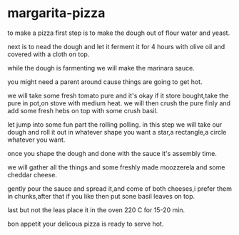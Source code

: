 # margarita-pizza
to make a pizza first step is to make the dough out of flour water and yeast.

next is to nead the dough and let it ferment it for 4 hours with olive oil and covered with a cloth on top.

while the dough is farmenting we will make the marinara sauce.

you might need a parent around cause things are going to get hot.

we will take some fresh tomato pure and it's okay if it store bought,take the pure in pot,on stove with medium heat.
we will then crush the pure finly and add some fresh hebs on top with some crush basil.

let jump into some fun part the rolling polling.
in this step we will take our dough and roll it out in whatever shape you want a star,a rectangle,a circle whatever you want.

once you shape the dough and done with the sauce it's assembly time.

we will gather all the things and some freshly made moozzerela and some cheddar cheese.

gently pour the sauce and spread it,and come of both cheeses,i prefer them in chunks,after that if you like then put sone basil leaves on top.

last but not the leas place it in the oven 220 C for 15-20 min.

bon appetit your delicous pizza is ready to serve hot.
